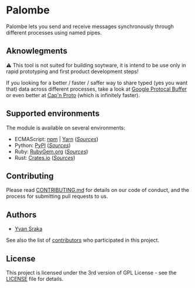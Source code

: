 # Palombe

Palombe lets you send and receive messages synchronously through different processes using named pipes.

## Aknowlegments

:warning: This tool is not suited for building soytware, it is intend to be use only in rapid prototyping and first product development steps!

If you looking for a better / faster / saffer way to share typed (yes you want that) data across different processes, take a look at [Google Protocal Buffer](https://developers.google.com/protocol-buffers/) or even better at [Cap'n Proto](https://capnproto.org/) (which is infinitely faster).

## Supported environments

The module is available on several environments:

- ECMAScript: [npm](https://www.npmjs.com/package/palombe) | [Yarn](https://yarnpkg.com/fr/package/palombe) ([_Sources_](https://github.com/yvan-sraka/palombe-node))
- Python: [PyPI](https://pypi.org/project/palombe/) ([_Sources_](https://github.com/yvan-sraka/palombe-python))
- Ruby: [RubyGem.org](https://rubygems.org/gems/palombe) ([_Sources_](https://github.com/yvan-sraka/palombe-ruby))
- Rust: [Crates.io](https://crates.io/crates/palombe) ([_Sources_](https://github.com/yvan-sraka/palombe-rust))

## Contributing

Please read [CONTRIBUTING.md](https://github.com/yvan-sraka/Palombe/blob/master/CONTRIBUTING.md) for details on our code of conduct, and the process for submitting pull requests to us.

## Authors

* [Yvan Sraka](https://github.com/yvan-sraka)

See also the list of [contributors](https://github.com/yvan-sraka/Palombe/graphs/contributors) who participated in this project.

## License

This project is licensed under the 3rd version of GPL License - see the [LICENSE](https://github.com/yvan-sraka/Palombe/blob/master/LICENSE) file for details.
